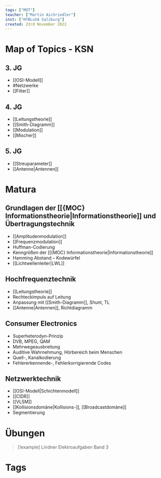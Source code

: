 ```yaml
---
tags: ["MOT"]
teacher: ["Martin Aichriedler"]
inst: ["HTBLuVA Salzburg"]
created: 23rd November 2022
---
```

# Map of Topics - KSN
## 3. JG
- [[OSI-Modell]]
- #Netzwerke
- [[Filter]]

## 4. JG
- [[Leitungstheorie]]
- [[Smith-Diagramm]]
- [[Modulation]]
- [[Mischer]]

## 5. JG
- [[Streuparameter]]
- [[Antenne|Antennen]]

# Matura

## Grundlagen der [[{MOC} Informationstheorie|Informationstheorie]] und Übertragungstechnik
- [[Amplitudenmodulation]]
- [[Frequenzmodulation]]
- Huffman-Codierung
- Kenngrößen der [[{MOC} Informationstheorie|Informationstheorie]]
- Hamming Abstand – Kodewürfel
- [[Lichtwellenleiter|LWL]]


## Hochfrequenztechnik
- [[Leitungstheorie]]
- Rechteckimpuls auf Leitung
- Anpassung mit [[Smith-Diagramm]], Shunt, TL
- [[Antenne|Antennen]], Richtdiagramm


## Consumer Electronics
- Superheterodyn-Prinzip
- DVB, MPEG, QAM
- Mehrwegeausbreitung
- Auditive Wahrnehmung, Hörbereich beim Menschen
- Quell-, Kanalkodierung
- Fehlererkennende-, Fehlerkorrigierende Codes

## Netzwerktechnik
- [[OSI-Modell|Schichtenmodell]]
- [[CIDR]]
- [[VLSM]]
- [[Kollisionsdomäne|Kollisions-]], [[Broadcastdomäne]]
- Segmentierung
# Übungen
> [!example] Lindner Elektroaufgaben Band 3
# Tags
